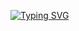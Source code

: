 [![Typing SVG](https://readme-typing-svg.demolab.com?font=Merriweather&weight=900&size=40&duration=3000&pause=100&color=10FF09&center=true&multiline=true&width=900&height=100&lines=HI+%F0%9F%91%8B%2C+WELCOME+TO+MY+PROFIL+;I'm+Alexandre+Amedro)](https://git.io/typing-svg)
